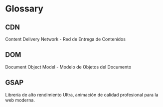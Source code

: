 # Glossary

## CDN

Content Delivery Network - Red de Entrega de Contenidos 

## DOM

Document Object Model - Modelo de Objetos del Documento

## GSAP

Librería de alto rendimiento Ultra, animación de calidad profesional para la web moderna.